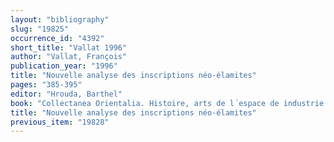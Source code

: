 ```yaml
---
layout: "bibliography"
slug: "19825"
occurrence_id: "4392"
short_title: "Vallat 1996"
author: "Vallat, François"
publication_year: "1996"
title: "Nouvelle analyse des inscriptions néo-élamites"
pages: "385-395"
editor: "Hrouda, Barthel"
book: "Collectanea Orientalia. Histoire, arts de l´espace de industrie de la terre, Fs.Spycket (Neuchâtel and Paris)"
title: "Nouvelle analyse des inscriptions néo-élamites"
previous_item: "19828"
---
```


